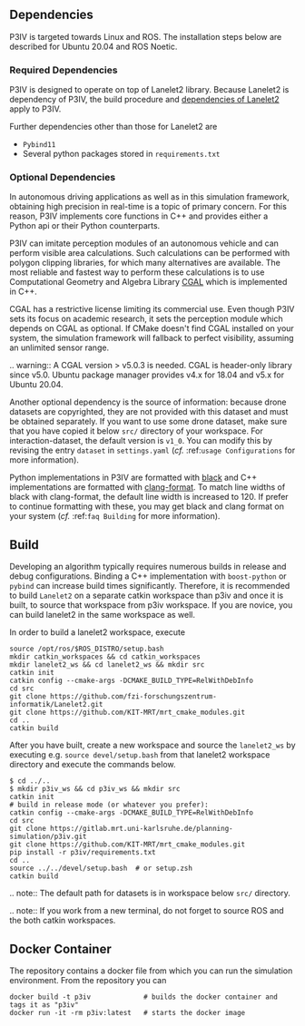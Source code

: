 ## Dependencies

P3IV is targeted towards Linux and ROS. The installation steps below are described for Ubuntu 20.04 and ROS Noetic.

### Required Dependencies

P3IV is designed to operate on top of Lanelet2 library. Because Lanelet2 is dependency of P3IV, the build procedure and [dependencies of Lanelet2](https://github.com/fzi-forschungszentrum-informatik/Lanelet2/blob/master/README.md#dependencies) apply to P3IV.

Further dependencies other than those for Lanelet2 are
 * `Pybind11`
 * Several python packages stored in `requirements.txt`

### Optional Dependencies

In autonomous driving applications as well as in this simulation framework, obtaining high precision in real-time is a topic of primary concern. For this reason, P3IV implements core functions in C++ and provides either a Python api or their Python counterparts.

P3IV can imitate perception modules of an autonomous vehicle and can perform visible area calculations. Such calculations can be performed with polygon clipping libraries, for which many alternatives are available. The most reliable and fastest way to perform these calculations is to use Computational Geometry and Algebra Library [CGAL](https://www.cgal.org/) which is implemented in C++.

CGAL has a restrictive license limiting its commercial use. Even though P3IV sets its focus on academic research, it sets the perception module which depends on CGAL as optional. If CMake doesn't find CGAL installed on your system, the simulation framework will fallback to perfect visibility, assuming an unlimited sensor range.

.. warning::
   A CGAL version > v5.0.3 is needed. CGAL is header-only library since v5.0. Ubuntu package manager provides v4.x for 18.04 and v5.x for Ubuntu 20.04.

Another optional dependency is the source of information: because drone datasets are copyrighted, they are not provided with this dataset and must be obtained separately. If you want to use some drone dataset, make sure that you have copied it below ``src/`` directory of your workspace. For interaction-dataset, the default version is `v1_0`. You can modify this by revising the entry ``dataset`` in ``settings.yaml`` (*cf.* :ref:`usage Configurations` for more information).

Python implementations in P3IV are formatted with [black](https://github.com/psf/black) and C++ implementations are formatted with [clang-format](https://clang.llvm.org/docs/ClangFormatStyleOptions.html). To match line widths of black with clang-format, the default line width is increased to 120. If prefer to continue formatting with these, you may get black and clang format on your system (*cf.* :ref:`faq Building` for more information).

## Build

Developing an algorithm typically requires numerous builds in release and debug configurations. Binding a C++ implementation with `boost-python` or `pybind` can increase build times significantly. Therefore, it is recommended to build `Lanelet2` on a separate catkin workspace than p3iv and once it is built, to source that workspace from p3iv workspace. If you are novice, you can build lanelet2 in the same workspace as well.

In order to build a lanelet2 workspace, execute
```shell
source /opt/ros/$ROS_DISTRO/setup.bash
mkdir catkin_workspaces && cd catkin_workspaces
mkdir lanelet2_ws && cd lanelet2_ws && mkdir src
catkin init
catkin config --cmake-args -DCMAKE_BUILD_TYPE=RelWithDebInfo
cd src
git clone https://github.com/fzi-forschungszentrum-informatik/Lanelet2.git
git clone https://github.com/KIT-MRT/mrt_cmake_modules.git
cd ..
catkin build
```

After you have built, create a new workspace and source the `lanelet2_ws` by executing e.g. `source devel/setup.bash` from that lanelet2 workspace directory and execute the commands below.
```shell
$ cd ../..
$ mkdir p3iv_ws && cd p3iv_ws && mkdir src
catkin init
# build in release mode (or whatever you prefer):
catkin config --cmake-args -DCMAKE_BUILD_TYPE=RelWithDebInfo
cd src
git clone https://gitlab.mrt.uni-karlsruhe.de/planning-simulation/p3iv.git
git clone https://github.com/KIT-MRT/mrt_cmake_modules.git
pip install -r p3iv/requirements.txt
cd ..
source ../../devel/setup.bash  # or setup.zsh
catkin build
```

.. note::
 The default path for datasets is in workspace below ``src/`` directory.

.. note::
 If you work from a new terminal, do not forget to source ROS and the both catkin workspaces.


## Docker Container

The repository contains a docker file from which you can run the simulation environment. From the repository you can
```shell
docker build -t p3iv             # builds the docker container and tags it as "p3iv"
docker run -it -rm p3iv:latest   # starts the docker image
```